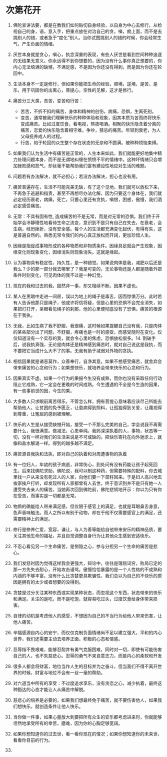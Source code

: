 # 次第花开

1. 佛陀宣讲法要，都是在教我们如何贴切自身经验，以自身为中心去修行。从检视自己的身，语，意入手，把重点放在对治自己的贪，嗔，痴上面，而不是去挑别人的错，或者急于“度化”别人。当你试图挑别人的错的时候，你会经常生气，产生负面的情绪。
2. 厌世本身就是贪心，嗔心，执念深重的表现，有些人厌世是看到世间种种追逐的无结果无意义。你永远得不到你想要的，因为没有什么事你真正想要的，你内心无法填满的缺憾，不满足感，不是因为你还没有得到，而是因为你还在轮回中。
3. 生活本身不一定是修行，但如果你能把生命的经验，顺境，逆境，是苦，是乐，用于巩固你的出离心，菩提心，空性的见解，这才是修行。
4. 痛苦分三大类，苦苦，变苦和行苦：
    - 苦苦，不折不扣的痛苦，身体和精神的创伤，病痛，恐惧，生离死别。
    - 变苦，通常被我们理解快乐的种种体验和现象，因其本质为苦而终将快乐变成痛苦。比如过度饮食，看电视，熬夜喝酒。相聚的快乐隐含着分离的痛苦，恋爱的快乐隐含着相守难，争吵，猜忌的痛苦。年轻到衰老，为人父母抚养成人的过程。
    - 行苦，陷于轮回的众生整个存在状态的无奈和不圆满。被种种烦恼束缚。

5. 如果我们认为生活中有痛苦是正常的，人生本来如此，我们就能更好地集中精力处理问题本身，而不是无谓地纠缠在愤愤不平的情绪中。这种坏情绪只会增加挫败感和怨气，却丝毫不能帮助我们富有建设性地应对生活的难题。
6. 问题若有办法解决，就不必担心；若没办法解决，担心也没有用。
7. 痛苦普遍存在，生活不可能完美无缺，有了这个见地，我们就可以放松下来，不再急于逃避和指责，甚至不再想尽办法化解，因为只要这个身体在，我们就必定经历衰老，病痛，死亡。只要心里还有贪执，嗔恨，困惑，傲慢，我们酒必定感受痛苦。
8. 无常：不具有固有性, 造成痛苦的不是无常，而是对无常的恐惧。我们终于开始学会冷静理性地看待生命之流变，意识到不是只有自己在失去，在衰老，会生病，经历挫折，没有安全感。每个人的生活都充满变化起伏，有得有失，这是普遍自然的。熟悉无常令我们的内心真正放松而开阔，更加珍惜人生。
9. 因缘是指促成事物形成的各种物质和非物质条件。因缘具足就会产生现象，因缘变化则现象变化，因缘消失则现象消失。这就是缘起。
10. 认为事物具有稳定性，持久性，是一种错觉。如果说肉体是我，减肥以后还是我么？少的那一部分我去哪里了？我是可变的，无论事物还是人都是随着外部条件时刻变化，可见肉体的我不过是一种幻觉。
11. 现在的我和过去的我，固然非一事，却又相续不断。因果不虚也。
12. 某人在黑暗中走进一间房，误以为地上的绳子是毒舌，因而惊惧万分。此时若有人告诉他那只是绳子，他或许将信将疑，但是心里的恐惧不会完全消失，如果把灯打开，亲眼看见绳子的刹那，他的心里便彻底没有了恐惧。痛苦的根源在于我执。
13. 无我，比如生病了我不舒服，我很痛，这时候如果提醒自己没有我，只是肉体的某些部分出了问题，不舒服，疼痛也是一时的感受，而感受随时在变化。仅仅知道没有一个实存的我，就会令心里的焦虑，恐惧放松很多。14. 割破手后，说我执真强，无论是肉体还是精神感到痛苦时，就对自己说这是我执，而不要把它当成什么大不了的事。无我有助于减弱对外物的贪执。 
14. 相信因果就是诸恶莫作，众善奉行，自净其意。如果不想感受痛苦，就舍弃会带来痛苦的心念和行为；如果想快乐，就培养会带来快乐的心念和行为。
15. 因果真实不虚。如果一个行为的果报今生没有成熟，而你也没有采取任何行动阻止它成熟，它一定会在更晚的时间成熟。今生遭遇的不全是今生造的因果，有一些事前世的因，今生的果。
16. 大多数人只求眼前离苦得乐，不管怎么样，拥有菩提心意味着应该尽己所能去帮助他人，让贫困的免予匮乏，让患病得到照料，让孤独得到关爱，让蔑视得到尊重，让冤屈的感到被理解。
17. 快乐的人生是从接受缺憾开始，接受一个不那么完美的自己，学会说我不再需要什么，我很满意。做减法，心思单纯。我妈深深执着的人，事物，状态等一切，没有一样对我们的生活来说是不可或缺的。把快乐寄托在向外驰求上，就像和盐水解渴一样。得到的越多越不满足。
18. 痛苦源自我执和法执，即对自己的执着和对周遭事物的执着
19. 有一位妇人，年幼的孩子病逝，非常伤心，到处问有没有药能让孩子起死回生。后来找佛陀求助，佛陀说，我可以制这种药，但需要特殊的配料，你去城里找一户从来没有死过人的人家，向他们要一下菜籽回来。于是妇人高兴地去挨家挨户打听，却发现所有人家都曾有人去世。终于意识到并不是只有她一人遭受失去亲人的痛苦。当她再次回到佛陀前，佛陀悲悯地开示：你以为只有你在受苦，而事实是一切都是无常。
20. 物质的确能给人带来满足感，但仅限于感官上的满足，也就是耳眼鼻舌身意，色声香味触法。而人之所以有别于动物，却在于他不仅需要感官上的满足，还需要精神上的满足。
21. 修行是修养仁爱，宽容，谦让，与人为善等能给自他带来安乐的精神品质，要关注其他生命的福祉，并且自觉调整自身行为让其他众生感到安适快乐。
22. 不忍心看见另一个生命痛苦，是恻隐之心，参与分担另一个生命的痛苦是悲心。
23. 我们发怒时因为觉得这样我会更强大，辩论中，往往是理屈词穷，败局已定的那一方先失去耐心，开始攻击谩骂。傲慢恰恰暴露的是一个人性格的不成熟和内涵的不够丰富。没有什么比贪婪更具欺骗性，我们总以为自己的不快乐的原因是拥有的太少或者想要的没得到。
24. 贪婪是过分关注某种东西或实现某种状态，而忽视这个东西，状态带来的快乐和满足。关注的是吃，而不是吃饱，就容易吃过头，过度饮食给身体带来损害。
25. 自律的动机是考虑他人的感受，不想因为自己的不当行为给他人带来伤害，让他人痛苦。
26. 辛福感源自内心的安宁，而仅仅克制负面情绪尚不足以建立强大，平和的内心世界，我们还需要主动去培养正面，积极的心态和情感。
27. 忍辱指不畏艰难，能够忍耐并有勇气克服困难，同时对一切，即使有可能伤害自己的人，也不失慈悲心。忍辱的勇气不来自意志力，而是内心的柔软和开发
28. 很多人都会将财富，地位当作人生的目标并为之奋斗，但当我们不得不离开世界的时候，财富与地位不会有一丝一毫的帮助。
29. 对六道当中所有的享受：不过度追求享乐，没有贪恋之心，减少执着，最终这种豁达的心态才能让人从痛苦中解脱。
30. 慈悲心的培养是必要的，如果我们想最终免于痛苦，就不要伤害他人，如果我们想快乐，就创造条件让他人快乐。
31. 当你做一件事，如果心量放大到要把所有众生的安乐都考虑进来时，你就能够坦然地承受所有的幸苦，磨难，因为你的心胸足够宽阔。
32. 如果你想知道你的过去世，看一看你现在的情况；如果你想知道你的未来世，看看你目前的行为。
33. 

